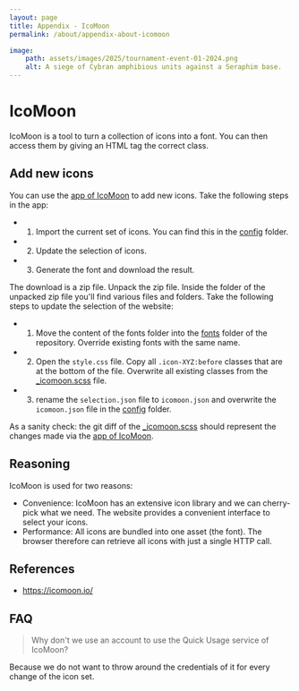```yaml
---
layout: page
title: Appendix - IcoMoon
permalink: /about/appendix-about-icomoon

image:
    path: assets/images/2025/tournament-event-01-2024.png
    alt: A siege of Cybran amphibious units against a Seraphim base.
---
```


# IcoMoon

IcoMoon is a tool to turn a collection of icons into a font. You can then access them by giving an HTML tag the correct class. 

## Add new icons

You can use the [app of IcoMoon](https://icomoon.io/app/) to add new icons. Take the following steps in the app:

- 1) Import the current set of icons. You can find this in the [config](https://github.com/Garanas/Newshub/tree/main/config) folder. 
- 2) Update the selection of icons.
- 3) Generate the font and download the result.

The download is a zip file. Unpack the zip file. Inside the folder of the unpacked zip file you'll find various files and folders. Take the following steps to update the selection of the website:

- 1) Move the content of the fonts folder into the [fonts](https://github.com/Garanas/Newshub/tree/main/assets/fonts) folder of the repository. Override existing fonts with the same name.
- 2) Open the `style.css` file. Copy all `.icon-XYZ:before` classes that are at the bottom of the file. Overwrite all existing classes from the [_icomoon.scss](https://github.com/Garanas/Newshub/tree/main/_sass/_icomoon.scss) file. 
- 3) rename the `selection.json` file to `icomoon.json` and overwrite the `icomoon.json` file in the [config](https://github.com/Garanas/Newshub/tree/main/config) folder.

As a sanity check: the git diff of the [_icomoon.scss](https://github.com/Garanas/Newshub/tree/main/_sass/_icomoon.scss) should represent the changes made via the [app of IcoMoon](https://icomoon.io/app/).

## Reasoning

IcoMoon is used for two reasons:

- Convenience: IcoMoon has an extensive icon library and we can cherry-pick what we need. The website provides a convenient interface to select your icons.
- Performance: All icons are bundled into one asset (the font). The browser therefore can retrieve all icons with just a single HTTP call.

## References

- https://icomoon.io/

## FAQ

> Why don't we use an account to use the Quick Usage service of IcoMoon?

Because we do not want to throw around the credentials of it for every change of the icon set.